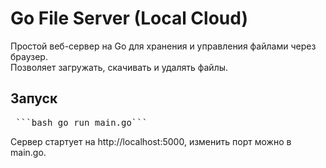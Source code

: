 # Go File Server (Local Cloud)

Простой веб-сервер на Go для хранения и управления файлами через браузер.  
Позволяет загружать, скачивать и удалять файлы.

## Запуск

<pre> ```bash go run main.go``` </pre>

Сервер стартует на http://localhost:5000, изменить порт можно в main.go.
